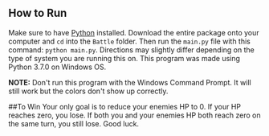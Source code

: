 ## How to Run 

Make sure to have [Python](https://www.python.org/) installed. Download the entire package onto your computer and `cd` into the `Battle` folder. Then run the `main.py` file with this command: `python main.py`. Directions may slightly differ depending on the type of system you are running this on. This program was made using Python 3.7.0 on Windows OS.

**NOTE:** Don't run this program with the Windows Command Prompt. It will still work but the colors don't show up correctly.

##To Win
Your only goal is to reduce your enemies HP to 0. If your HP reaches zero, you lose. If both you and your enemies HP both reach zero on the same turn, you still lose. Good luck.

